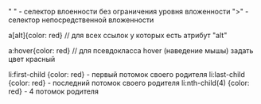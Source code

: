 " " - селектор влоенности без ограничения уровня вложенности 
">" - селектор непосредственной вложенности 

a[alt]{color: red} // для всех ссылок у которых есть атрибут "alt"

a:hover{color: red} // для псевдокласса hover (наведение мышы) задать цвет красный

li:first-child {color: red} - первый потомок своего родителя
li:last-child {color: red} - последний потомок своего родителя
li:nth-child(4) {color: red} - 4 потомок родителя 